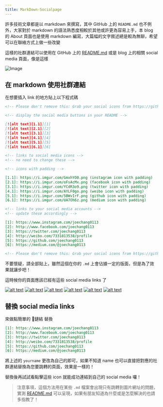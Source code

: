 ```yaml
---
title: MarkDown-Socialpage
---
```

許多技術文章都是以 markdown 來撰寫，其中 GitHub 上的 `README.md` 也不例外，大家對於 markdown 的語法熟悉度相較於其他或許更為容易上手，本 blog 的 About 頁面也是使用 markdown 編寫，大篇幅的文字敘述總是較為無聊，希望可以在聯絡方式上做一些改變

這樣的社群連結可以使用在 GitHub 上的 [README.md](https://github.com/joechang0113/joechang0113.github.io) 或是 blog 上的相關 social media 頁面，像是這樣

![Image](https://i.imgur.com/2MQPrZp.png)

## 在 markdown 使用社群連結

在想要插入 link 的地方貼上以下程式碼

``` md
<!-- Please don't remove this: Grab your social icons from https://github.com/joechang0113/socialpage -->

<!-- display the social media buttons in your README -->

[![alt text][1.1]][1]
[![alt text][2.1]][2]
[![alt text][3.1]][3]
[![alt text][4.1]][4]
[![alt text][5.1]][5]
[![alt text][6.1]][6]

<!-- links to social media icons -->
<!-- no need to change these -->

<!-- icons with padding -->

[1.1]: https://i.imgur.com/GmxhYO0.png (instagram icon with padding)
[2.1]: https://i.imgur.com/oFsAcMx.png (facebook icon with padding)
[3.1]: https://i.imgur.com/YCdR3o9.png (twitter icon with padding)
[4.1]: https://i.imgur.com/AYLF0go.png (weibo icon with padding)
[5.1]: https://i.imgur.com/5BWvIrF.png (github icon with padding)
[6.1]: https://i.imgur.com/UA7Oh6z.png (medium icon with padding)

<!-- links to your social media accounts -->
<!-- update these accordingly -->

[1]: https://www.instagram.com/joechang0113
[2]: http://www.facebook.com/joechang0113
[3]: https://twitter.com/joechang0113
[4]: http://weibo.com/7331813538/profile
[5]: https://github.com/joechang0113
[6]: https://medium.com/@joechang0113

<!-- Please don't remove this: Grab your social icons from https://github.com/joechang0113/socialpage -->

```

不要懷疑，請全部貼上，雖然這個在你的 `.md` 上會佔據一定的版面，但是為了效果就讓步吧！

這時候你的頁面應該已經有這些 social media links 了

<!-- Please don't remove this: Grab your social icons from https://github.com/joechang0113/socialpage -->

[![alt text][1.1]][1] <!--(instagram) -->
[![alt text][2.1]][2] <!--(facebook) -->
[![alt text][3.1]][3] <!--(twitter) -->
[![alt text][4.1]][4] <!--(weibo) -->
[![alt text][5.1]][5] <!--(github) -->
[![alt text][6.1]][6] <!--(medium) -->

## 替換 social media links

來做點簡單的 🔗鏈結 替換

``` md
[1]: https://www.instagram.com/joechang0113
[2]: http://www.facebook.com/joechang0113
[3]: https://twitter.com/joechang0113
[4]: http://weibo.com/7331813538/profile
[5]: https://github.com/joechang0113
[6]: https://medium.com/@joechang0113
```

將上述的 `yourname` 更改為自己的即可，如果不知道 name 也可以直接把對應的社群連結替換為您要跳轉的頁面，效果是一樣的！

替換後再試試看點擊這些 icon 就能成功連結到自己的 social media 囉！

> 注意事項，這個方法用在某些 `.md` 檔案會出現只有跳轉到圖片網址的問題，實測 [README.md](https://github.com/joechang0113/socialpage) 可以呈現，如果有朋友知道為什麼或是怎麼解決的也請多指教了！
<!-- icons with padding -->

[1.1]: https://i.imgur.com/GmxhYO0.png (instagram icon with padding)
[2.1]: https://i.imgur.com/oFsAcMx.png (facebook icon with padding)
[3.1]: https://i.imgur.com/YCdR3o9.png (twitter icon with padding)
[4.1]: https://i.imgur.com/AYLF0go.png (weibo icon with padding)
[5.1]: https://i.imgur.com/5BWvIrF.png (github icon with padding)
[6.1]: https://i.imgur.com/UA7Oh6z.png (medium icon with padding)

<!-- links to your social media accounts -->
<!-- update these accordingly -->

[1]: https://www.instagram.com/joechang0113
[2]: http://www.facebook.com/joechang0113
[3]: https://twitter.com/joechang0113
[4]: http://weibo.com/7331813538/profile
[5]: https://github.com/joechang0113
[6]: https://medium.com/@joechang0113

<!-- Please don't remove this: Grab your social icons from https://github.com/joechang0113/socialpage -->
